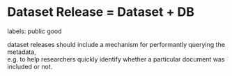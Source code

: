 # Dataset Release = Dataset + DB

labels: public good

dataset releases should include a mechanism for performantly querying the metadata,  
e.g. to help researchers quickly identify whether a particular document was included or not.
